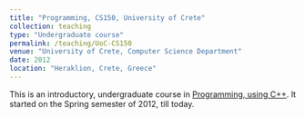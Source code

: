```yaml
---
title: "Programming, CS150, University of Crete"
collection: teaching
type: "Undergraduate course"
permalink: /teaching/UoC-CS150
venue: "University of Crete, Computer Science Department"
date: 2012
location: "Heraklion, Crete, Greece"
---
```


This is an introductory, undergraduate course in [Programming, using C++](https://www.csd.uoc.gr/CSD/index.jsp?content=courses_catalog&openmenu=demoAcc3&lang=en&course=10). It started on the Spring semester of 2012, till today.

<!-- Heading 1
======

Heading 2
======

Heading 3
======

-->